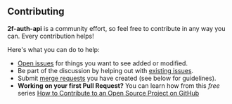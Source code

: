 ## Contributing

**2f-auth-api** is a community effort, so feel free to contribute in any way you can. Every contribution helps!

Here's what you can do to help:

- [Open issues](https://code.sinthu-und-jonas.de/jsa/2f-auth/api/-/issues/new) for things you want to see added or modified.
- Be part of the discussion by helping out with [existing issues](https://code.sinthu-und-jonas.de/jsa/2f-auth/api/-/issues).
- Submit [merge requests](https://code.sinthu-und-jonas.de/jsa/2f-auth/api/-/merge_requests) you have created (see below for guidelines).
- **Working on your first Pull Request?** You can learn how from this *free* series [How to Contribute to an Open Source Project on GitHub](https://egghead.io/series/how-to-contribute-to-an-open-source-project-on-github)
